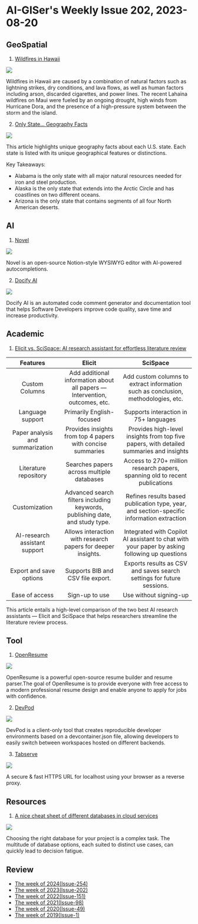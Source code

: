 # AI-GISer's Weekly Issue 202, 2023-08-20

## GeoSpatial

1. [Wildfires in Hawaii](https://www.geographyrealm.com/wildfires-hawaii/?utm_campaign=GeoNL-2023-Aug-14)

![](https://www.geographyrealm.com/wp-content/uploads/2023/08/nasa-image-wildfires-maui.jpg)

Wildfires in Hawaii are caused by a combination of natural factors such as lightning strikes, dry conditions, and lava flows, as well as human factors including arson, discarded cigarettes, and power lines. The recent Lahaina wildfires on Maui were fueled by an ongoing drought, high winds from Hurricane Dora, and the presence of a high-pressure system between the storm and the island.

2. [Only State… Geography Facts](https://www.geographyrealm.com/only-state-geography-facts/?utm_campaign=GeoNL-2023-Aug-14)

![](https://www.geographyrealm.com/wp-content/uploads/2021/06/alaska-map-equal-earth-crop.jpg)

This article highlights unique geography facts about each U.S. state. Each state is listed with its unique geographical features or distinctions.

Key Takeaways:

- Alabama is the only state with all major natural resources needed for iron and steel production.
- Alaska is the only state that extends into the Arctic Circle and has coastlines on two different oceans.
- Arizona is the only state that contains segments of all four North American deserts.

## AI

1. [Novel](https://github.com/steven-tey/novel)

![](https://github.com/steven-tey/novel/raw/main/app/opengraph-image.png)

Novel is an open-source Notion-style WYSIWYG editor with AI-powered autocompletions.

2. [Docify AI](https://marketplace.visualstudio.com/items?itemName=AIC.docify)

![](https://docify.ai4code.io/images/v130/generate-docstrings.gif)

Docify AI is an automated code comment generator and documentation tool that helps Software Developers improve code quality, save time and increase productivity.

## Academic

1. [Elicit vs. SciSpace: AI research assistant for effortless literature review](https://typeset.io/resources/elicit-ai-research-assistant-vs-scispace/)

|           **Features**           |                                     **Elicit**                                     |                                         **SciSpace**                                          |
| :------------------------------: | :--------------------------------------------------------------------------------: | :-------------------------------------------------------------------------------------------: |
|          Custom Columns          |     Add additional information about all papers — Intervention, outcomes, etc.     |       Add custom columns to extract information such as conclusion, methodologies, etc.       |
|         Language support         |                             Primarily English-focused                              |                          Supports interaction in 75+ languages&nbsp;                          |
| Paper analysis and summarization |             Provides insights from top 4 papers with concise summaries             |    Provides high-level insights from top five papers, with detailed summaries and insights    |
|      Literature repository       |                     Searches papers across multiple databases                      |          Access to 270+ million research papers, spanning old to recent publications          |
|          Customization           | Advanced search filters including keywords, publishing date, and study type.&nbsp; |   Refines results based publication type, year, and section-specific information extraction   |
|  AI-research assistant support   |            Allows interaction with research papers for deeper insights.            | Integrated with Copilot AI assistant to chat with your paper by asking following up questions |
|     Export and save options      |                         Supports BIB and CSV file export.                          |             Exports results as CSV and saves search settings for future sessions.             |
|          Ease of access          |                                Sign-up to use&nbsp;                                |                                    Use without signing-up                                     |

This article entails a high-level comparison of the two best AI research assistants — Elicit and SciSpace that helps researchers streamline the literature review process.

## Tool

1. [OpenResume](https://github.com/xitanggg/open-resume)

![](https://camo.githubusercontent.com/a330c57155b5e219f8cf584fd8dac06c683ca92249fd3d53f8b1602dc9166dbb/68747470733a2f2f692e6962622e636f2f6a7a63727274382f726573756d652d6275696c6465722d64656d6f2d6f7074696d697a652e676966)

OpenResume is a powerful open-source resume builder and resume parser.The goal of OpenResume is to provide everyone with free access to a modern professional resume design and enable anyone to apply for jobs with confidence.

2. [DevPod](https://github.com/loft-sh/devpod)

![](https://github.com/loft-sh/devpod/raw/main/docs/static/media/devpod-flow.gif)

DevPod is a client-only tool that creates reproducible developer environments based on a devcontainer.json file, allowing developers to easily switch between workspaces hosted on different backends.

3. [Tabserve](https://tabserve.dev/)

![](https://tabserve.dev/_astro/screenshot-1.deb281eb.png)

A secure & fast HTTPS URL for localhost using your browser as a reverse proxy.

## Resources

1. [A nice cheat sheet of different databases in cloud services](https://blog.bytebytego.com/i/136212400/a-nice-cheat-sheet-of-different-databases-in-cloud-services)

![](https://substackcdn.com/image/fetch/w_1456,c_limit,f_webp,q_auto:good,fl_progressive:steep/https%3A%2F%2Fsubstack-post-media.s3.amazonaws.com%2Fpublic%2Fimages%2Fd74ab1fb-860e-4296-8c48-55cdc3e721a6_1430x1276.jpeg)

Choosing the right database for your project is a complex task. The multitude of database options, each suited to distinct use cases, can quickly lead to decision fatigue.

## Review

- [The week of 2024(Issue-254)](../2024/issue-254.md)
- [The week of 2023(Issue-202)](../2023/issue-202.md)
- [The week of 2022(Issue-151)](../2022/issue-151.md)
- [The week of 2021(Issue-98)](../2021/issue-98.md)
- [The week of 2020(Issue-49)](../2020/issue-49.md)
- [The week of 2019(Issue-1)](../2019/issue-1.md)
